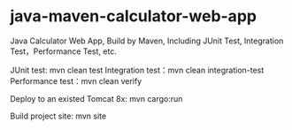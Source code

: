 # java-maven-calculator-web-app
Java Calculator Web App, Build by Maven, Including JUnit Test, Integration Test，Performance Test, etc.

JUnit test: mvn clean test
Integration test：mvn clean integration-test 
Performance test：mvn clean verify

Deploy to an existed Tomcat 8x: mvn cargo:run

Build project site: mvn site
